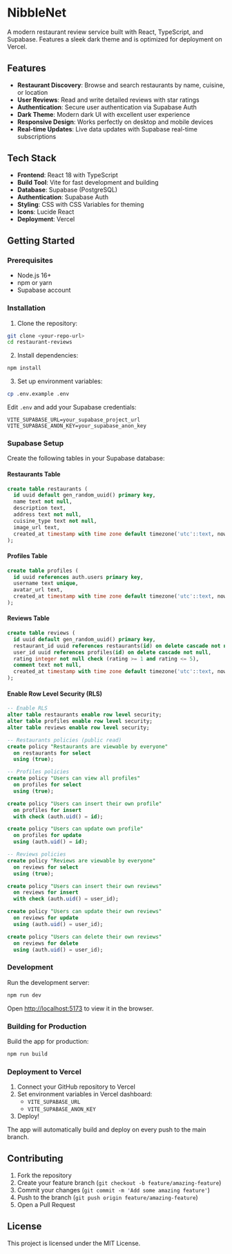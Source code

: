 # NibbleNet

A modern restaurant review service built with React, TypeScript, and Supabase. Features a sleek dark theme and is optimized for deployment on Vercel.

## Features

- **Restaurant Discovery**: Browse and search restaurants by name, cuisine, or location
- **User Reviews**: Read and write detailed reviews with star ratings
- **Authentication**: Secure user authentication via Supabase Auth
- **Dark Theme**: Modern dark UI with excellent user experience
- **Responsive Design**: Works perfectly on desktop and mobile devices
- **Real-time Updates**: Live data updates with Supabase real-time subscriptions

## Tech Stack

- **Frontend**: React 18 with TypeScript
- **Build Tool**: Vite for fast development and building
- **Database**: Supabase (PostgreSQL)
- **Authentication**: Supabase Auth
- **Styling**: CSS with CSS Variables for theming
- **Icons**: Lucide React
- **Deployment**: Vercel

## Getting Started

### Prerequisites

- Node.js 16+ 
- npm or yarn
- Supabase account

### Installation

1. Clone the repository:
```bash
git clone <your-repo-url>
cd restaurant-reviews
```

2. Install dependencies:
```bash
npm install
```

3. Set up environment variables:
```bash
cp .env.example .env
```

Edit `.env` and add your Supabase credentials:
```
VITE_SUPABASE_URL=your_supabase_project_url
VITE_SUPABASE_ANON_KEY=your_supabase_anon_key
```

### Supabase Setup

Create the following tables in your Supabase database:

#### Restaurants Table
```sql
create table restaurants (
  id uuid default gen_random_uuid() primary key,
  name text not null,
  description text,
  address text not null,
  cuisine_type text not null,
  image_url text,
  created_at timestamp with time zone default timezone('utc'::text, now()) not null
);
```

#### Profiles Table
```sql
create table profiles (
  id uuid references auth.users primary key,
  username text unique,
  avatar_url text,
  created_at timestamp with time zone default timezone('utc'::text, now()) not null
);
```

#### Reviews Table
```sql
create table reviews (
  id uuid default gen_random_uuid() primary key,
  restaurant_id uuid references restaurants(id) on delete cascade not null,
  user_id uuid references profiles(id) on delete cascade not null,
  rating integer not null check (rating >= 1 and rating <= 5),
  comment text not null,
  created_at timestamp with time zone default timezone('utc'::text, now()) not null
);
```

#### Enable Row Level Security (RLS)
```sql
-- Enable RLS
alter table restaurants enable row level security;
alter table profiles enable row level security;
alter table reviews enable row level security;

-- Restaurants policies (public read)
create policy "Restaurants are viewable by everyone" 
  on restaurants for select 
  using (true);

-- Profiles policies
create policy "Users can view all profiles" 
  on profiles for select 
  using (true);

create policy "Users can insert their own profile" 
  on profiles for insert 
  with check (auth.uid() = id);

create policy "Users can update own profile" 
  on profiles for update 
  using (auth.uid() = id);

-- Reviews policies
create policy "Reviews are viewable by everyone" 
  on reviews for select 
  using (true);

create policy "Users can insert their own reviews" 
  on reviews for insert 
  with check (auth.uid() = user_id);

create policy "Users can update their own reviews" 
  on reviews for update 
  using (auth.uid() = user_id);

create policy "Users can delete their own reviews" 
  on reviews for delete 
  using (auth.uid() = user_id);
```

### Development

Run the development server:
```bash
npm run dev
```

Open [http://localhost:5173](http://localhost:5173) to view it in the browser.

### Building for Production

Build the app for production:
```bash
npm run build
```

### Deployment to Vercel

1. Connect your GitHub repository to Vercel
2. Set environment variables in Vercel dashboard:
   - `VITE_SUPABASE_URL`
   - `VITE_SUPABASE_ANON_KEY`
3. Deploy!

The app will automatically build and deploy on every push to the main branch.

## Contributing

1. Fork the repository
2. Create your feature branch (`git checkout -b feature/amazing-feature`)
3. Commit your changes (`git commit -m 'Add some amazing feature'`)
4. Push to the branch (`git push origin feature/amazing-feature`)
5. Open a Pull Request

## License

This project is licensed under the MIT License.
